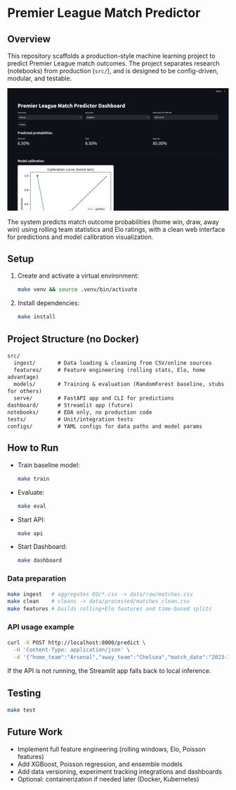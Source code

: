 # Premier League Match Predictor

## Overview
This repository scaffolds a production-style machine learning project to predict Premier League match outcomes. The project separates research (notebooks) from production (`src/`), and is designed to be config-driven, modular, and testable.

![Dashboard Screenshot](README/PLMatchPredictorDash.png)

The system predicts match outcome probabilities (home win, draw, away win) using rolling team statistics and Elo ratings, with a clean web interface for predictions and model calibration visualization.

## Setup
1. Create and activate a virtual environment:
   ```bash
   make venv && source .venv/bin/activate
   ```
2. Install dependencies:
   ```bash
   make install
   ```

## Project Structure (no Docker)
```
src/
  ingest/       # Data loading & cleaning from CSV/online sources
  features/     # Feature engineering (rolling stats, Elo, home advantage)
  models/       # Training & evaluation (RandomForest baseline, stubs for others)
  serve/        # FastAPI app and CLI for predictions
dashboard/      # Streamlit app (future)
notebooks/      # EDA only, no production code
tests/          # Unit/integration tests
configs/        # YAML configs for data paths and model params
```

## How to Run
- Train baseline model:
  ```bash
  make train
  ```
- Evaluate:
  ```bash
  make eval
  ```
- Start API:
  ```bash
  make api
  ```
- Start Dashboard:
  ```bash
  make dashboard
  ```

### Data preparation
```bash
make ingest   # aggregates EO/*.csv -> data/raw/matches.csv
make clean    # cleans -> data/processed/matches_clean.csv
make features # builds rolling+Elo features and time-based splits
```

### API usage example
```bash
curl -X POST http://localhost:8000/predict \
  -H 'Content-Type: application/json' \
  -d '{"home_team":"Arsenal","away_team":"Chelsea","match_date":"2023-10-01"}'
```

If the API is not running, the Streamlit app falls back to local inference.

## Testing
```bash
make test
```

## Future Work
- Implement full feature engineering (rolling windows, Elo, Poisson features)
- Add XGBoost, Poisson regression, and ensemble models
- Add data versioning, experiment tracking integrations and dashboards
- Optional: containerization if needed later (Docker, Kubernetes)


